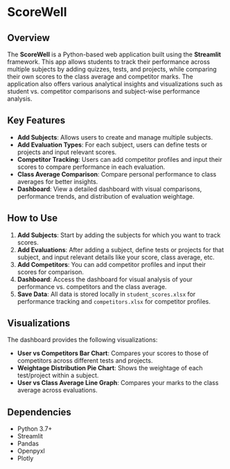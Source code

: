 # ScoreWell

## Overview

The **ScoreWell** is a Python-based web application built using the **Streamlit** framework. This app allows students to track their performance across multiple subjects by adding quizzes, tests, and projects, while comparing their own scores to the class average and competitor marks. The application also offers various analytical insights and visualizations such as student vs. competitor comparisons and subject-wise performance analysis.

## Key Features

- **Add Subjects**: Allows users to create and manage multiple subjects.
- **Add Evaluation Types**: For each subject, users can define tests or projects and input relevant scores.
- **Competitor Tracking**: Users can add competitor profiles and input their scores to compare performance in each evaluation.
- **Class Average Comparison**: Compare personal performance to class averages for better insights.
- **Dashboard**: View a detailed dashboard with visual comparisons, performance trends, and distribution of evaluation weightage.

## How to Use

1. **Add Subjects**: Start by adding the subjects for which you want to track scores.
2. **Add Evaluations**: After adding a subject, define tests or projects for that subject, and input relevant details like your score, class average, etc.
3. **Add Competitors**: You can add competitor profiles and input their scores for comparison.
4. **Dashboard**: Access the dashboard for visual analysis of your performance vs. competitors and the class average.
5. **Save Data**: All data is stored locally in `student_scores.xlsx` for performance tracking and `competitors.xlsx` for competitor profiles.

## Visualizations

The dashboard provides the following visualizations:

- **User vs Competitors Bar Chart**: Compares your scores to those of competitors across different tests and projects.
- **Weightage Distribution Pie Chart**: Shows the weightage of each test/project within a subject.
- **User vs Class Average Line Graph**: Compares your marks to the class average across evaluations.

## Dependencies

- Python 3.7+
- Streamlit
- Pandas
- Openpyxl
- Plotly

